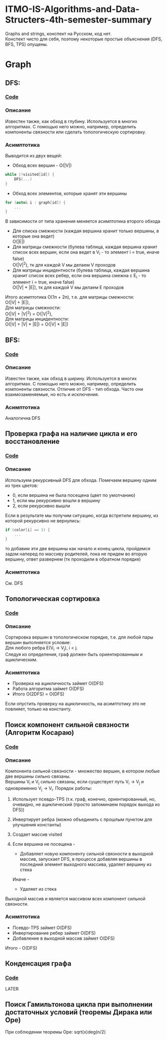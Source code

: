 # ITMO-IS-Algorithms-and-Data-Structers-4th-semester-summary
Graphs and strings, конспект на Русском, код нет.<br>
Конспект чисто для себя, поэтому некоторые простые объяснения
(DFS, BFS, TPS) опущены.

# Graph
## DFS:
### [Code](lib/dfs.cpp)
### Описание
Известен также, как обход в глубину. Используется в многих алгоритмах.
С помощью него можно, например, определить компоненты связности или
сделать топологическую сортировку.</br>
### Асимптотика
Выводится из двух вещей:
- Обход всех вершин - O(|V|)
```cpp
while (!visited[id]) {
    DFS(...)
}
```
- Обход всех элементов, которые хранят эти вершины
```cpp
for (auto& i : graph[id]) {
    ...
}
```
В зависимости от типа хранения меняется асимптотика второго обхода
- Для списка смежности (каждая вершина хранит только вершины, в которые она ведет)</br>
  O(|E|)
- Для матрицы смежности (булева таблица, каждая вершина хранит
  список всех вершин, если она ведет в V<sub>i</sub> - то элемент i = true, иначе false)</br>
  O(|V|<sup>2</sup>), тк для каждой V мы делаем V проходов
- Для матрицы инцидентности (булева таблица, каждая вершина хранит
  список всех ребер, если она вершина смежна с E<sub>i</sub> - то элемент i = true, иначе false)</br>
  O(|V| * |E|), тк для каждой V мы делаем E проходов

Итого асимптотика O(1п + 2п), т.е. для матрицы смежности:<br>
O(|V| + |E|),<br>
Для матрицы смежности:<br>
O(|V| + |V|<sup>2</sup>) = O(|V|<sup>2</sup>),<br>
Для матрицы инцидентности:<br>
O(|V| + |V| * |E|) = O(|V| * |E|)

## BFS:
### [Code](lib/bfs.cpp)
### Описание
Известен также, как обход в ширину. Используется в многих алгоритмах.
С помощью него можно, например, определить компоненты связности.
Отличие от DFS - тип обхода. Часто они взаимозаменяемые,
но есть и исключения.
### Асимптотика
Аналогична DFS

## Проверка графа на наличие цикла и его восстановление
### [Code](lib/find_cycle.cpp)
### Описание
Используем рекурсивный DFS для обхода. Помечаем вершину одним из
трех цветов:
- 0, если вершина не была посещена (цвет по умолчанию)
- 1, если мы рекурсивно вошли в вершину
- 2, если рекурсивно вышли

Если в результате мы получим ситуацию, когда встретили вершину, из которой рекурсивно
не вернулись:
```cpp
if (color[i] == 1) {
    ...
}
```
то добавим эти две вершины как начало и конец цикла, пройдемся
задом наперед по массиву родителей, пока не придем во вторую вершину, ответ
развернем (тк проходили в обратном порядке)
### Асимптотика
См. DFS

## Топологическая сортировка
### [Code](lib/tps.cpp)
### Описание
Сортировка вершин в топологическом порядке, т.е.
для любой пары вершин выполняется условие:<br>
Для любого ребра E(V<sub>i</sub> -> V<sub>j</sub>), i < j.<br>
Следуя из определения, граф должен быть ориентированным и ациклическим.
### Асимптотика
- Проверка на ацикличность займет O(DFS)
- Работа алгоритма займет O(DFS)
- Итого O(2DFS) = O(DFS)

Если опустить проверку на ацикличность, на асимптотику это не повлияет,
только на константу.

## Поиск компонент сильной связности (Алгоритм Косараю)
### [Code](lib/kosaraju.cpp)
### Описание
Компонента сильной связности - множество вершин, в котором любые две
вершины сильно связаны.<br>
Вершины V<sub>i</sub> и V<sub>j</sub> сильно связаны, если существует
путь V<sub>i</sub> -> V<sub>j</sub> и одновременно V<sub>j</sub> ->
V<sub>i</sub>.
Порядок работы:
1. Использует псевдо-TPS (т.к. граф, конечно, ориентированный, но,
   очевидно, не ациклический (просто запоминаем порядок выхода из DFS))
2. Инвертирует ребра (можно объединить с прошлым пунктом для улучшения константы)
3. Создает массив visited
4. Если вершина не посещена -
   - Добавляет новую компоненту сильной связности в выходной массив,
     запускает DFS, в процессе добавляя вершины в последний элемент
     выходного массива, удаляет вершину из стека
   
   Иначе -
   - Удаляет из стека

Выходной массив и является массивом всех компонент сильной связности.
### Асимптотика
- Псевдо-TPS займет O(DFS)
- Инвертирование ребер займет O(DFS)
- Добавление в выходной массив займет O(DFS)

Итого - O(DFS)

## Конденсация графа
### [Code](lib/condensation.cpp)
LATER

## Поиск Гамильтонова цикла при выполнении достаточных условий (теоремы Дирака или Оре)
При соблюдении теоремы Оре:
sqrt(x)deg(n/2) 